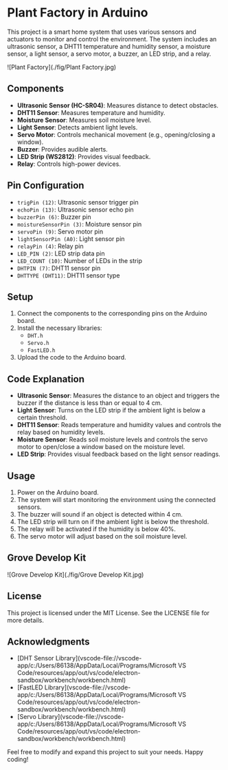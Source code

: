 # Plant Factory in Arduino

This project is a smart home system that uses various sensors and actuators to monitor and control the environment. The system includes an ultrasonic sensor, a DHT11 temperature and humidity sensor, a moisture sensor, a light sensor, a servo motor, a buzzer, an LED strip, and a relay.

![Plant Factory](./fig/Plant Factory.jpg)

## Components

- **Ultrasonic Sensor (HC-SR04)**: Measures distance to detect obstacles.
- **DHT11 Sensor**: Measures temperature and humidity.
- **Moisture Sensor**: Measures soil moisture level.
- **Light Sensor**: Detects ambient light levels.
- **Servo Motor**: Controls mechanical movement (e.g., opening/closing a window).
- **Buzzer**: Provides audible alerts.
- **LED Strip (WS2812)**: Provides visual feedback.
- **Relay**: Controls high-power devices.

## Pin Configuration

- `trigPin (12)`: Ultrasonic sensor trigger pin
- `echoPin (13)`: Ultrasonic sensor echo pin
- `buzzerPin (6)`: Buzzer pin
- `moistureSensorPin (3)`: Moisture sensor pin
- `servoPin (9)`: Servo motor pin
- `lightSensorPin (A0)`: Light sensor pin
- `relayPin (4)`: Relay pin
- `LED_PIN (2)`: LED strip data pin
- `LED_COUNT (10)`: Number of LEDs in the strip
- `DHTPIN (7)`: DHT11 sensor pin
- `DHTTYPE (DHT11)`: DHT11 sensor type

## Setup

1. Connect the components to the corresponding pins on the Arduino board.
2. Install the necessary libraries:
   - `DHT.h`
   - `Servo.h`
   - `FastLED.h`
3. Upload the code to the Arduino board.

## Code Explanation

- **Ultrasonic Sensor**: Measures the distance to an object and triggers the buzzer if the distance is less than or equal to 4 cm.
- **Light Sensor**: Turns on the LED strip if the ambient light is below a certain threshold.
- **DHT11 Sensor**: Reads temperature and humidity values and controls the relay based on humidity levels.
- **Moisture Sensor**: Reads soil moisture levels and controls the servo motor to open/close a window based on the moisture level.
- **LED Strip**: Provides visual feedback based on the light sensor readings.

## Usage

1. Power on the Arduino board.
2. The system will start monitoring the environment using the connected sensors.
3. The buzzer will sound if an object is detected within 4 cm.
4. The LED strip will turn on if the ambient light is below the threshold.
5. The relay will be activated if the humidity is below 40%.
6. The servo motor will adjust based on the soil moisture level.

## Grove Develop Kit

![Grove Develop Kit](./fig/Grove Develop Kit.jpg)


## License

This project is licensed under the MIT License. See the LICENSE file for more details.

## Acknowledgments

- [DHT Sensor Library](vscode-file://vscode-app/c:/Users/86138/AppData/Local/Programs/Microsoft VS Code/resources/app/out/vs/code/electron-sandbox/workbench/workbench.html)
- [FastLED Library](vscode-file://vscode-app/c:/Users/86138/AppData/Local/Programs/Microsoft VS Code/resources/app/out/vs/code/electron-sandbox/workbench/workbench.html)
- [Servo Library](vscode-file://vscode-app/c:/Users/86138/AppData/Local/Programs/Microsoft VS Code/resources/app/out/vs/code/electron-sandbox/workbench/workbench.html)

Feel free to modify and expand this project to suit your needs. Happy coding!
